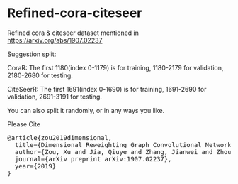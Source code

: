 # Refined-cora-citeseer

Refined cora & citeseer dataset mentioned in https://arxiv.org/abs/1907.02237 

Suggestion split:

CoraR: The first 1180(index 0-1179) is for training, 1180-2179 for validation, 2180-2680 for testing.

CiteSeerR: The first 1691(index 0-1690) is for training, 1691-2690 for validation, 2691-3191 for testing.

You can also split it randomly, or in any ways you like.

Please Cite
<pre>
@article{zou2019dimensional,
  title={Dimensional Reweighting Graph Convolutional Networks},
  author={Zou, Xu and Jia, Qiuye and Zhang, Jianwei and Zhou, Chang and Yang, Hongxia and Tang, Jie},
  journal={arXiv preprint arXiv:1907.02237},
  year={2019}
}
</pre>
